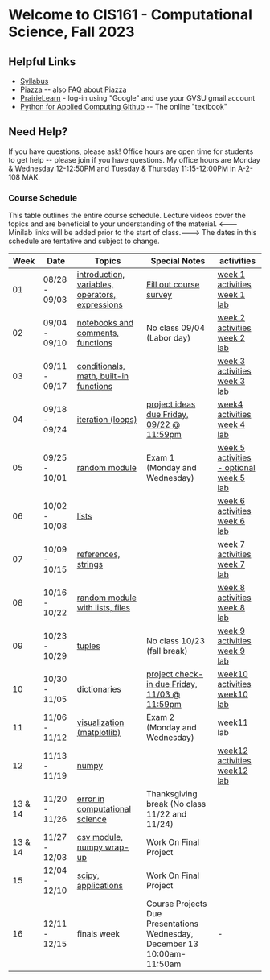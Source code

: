 # Welcome to CIS161 - Computational Science, Fall 2023

## Helpful Links

- [Syllabus](syllabus.md)
- [Piazza](https://piazza.com/gvsu/fall2023/cis161) -- also [FAQ about Piazza](piazza-faq.md)
- [PrairieLearn](https://us.prairielearn.com/pl/course_instance/137200) - log-in
  using "Google" and use your GVSU gmail account
- [Python for Applied Computing Github](https://github.com/dickinson0718/python-for-applied-computing) -- The online "textbook"

## Need Help?

If you have questions, please ask! Office hours are open time for students
to get help -- please join if you have questions. My office hours are Monday & Wednesday 12-12:50PM and Tuesday & Thursday 11:15-12:00PM in A-2-108 MAK.

### Course Schedule

This table outlines the entire course schedule. Lecture videos cover the topics and are beneficial to your understanding of the material.
<---Minilab links will be added prior to the start of class.---> The dates in this
schedule are tentative and subject to change.

| Week    | Date          | Topics                                                                                                                      | Special Notes                                                                                                            | activities                                                                                                                                                                                           |
| ------- | ------------- | --------------------------------------------------------------------------------------------------------------------------- | ------------------------------------------------------------------------------------------------------------------------ | ---------------------------------------------------------------------------------------------------------------------------------------------------------------------------------------------------- |
| 01      | 08/28 - 09/03 | [introduction, variables, operators, expressions](https://us.prairielearn.com/pl/course_instance/137200/assessment/2352463) | [Fill out course survey](https://forms.gle/vio5zpvJxfiqnr766)                                                            | [week 1 activities](https://us.prairielearn.com/pl/course_instance/137200/assessment/2352423) <br> [week 1 lab](https://us.prairielearn.com/pl/course_instance/137200/assessment/2352437)            |
| 02      | 09/04 - 09/10 | [notebooks and comments, functions](https://us.prairielearn.com/pl/course_instance/137200/assessment/2352464)               | No class 09/04 (Labor day) <br>                                                                                          | [week 2 activities](https://us.prairielearn.com/pl/course_instance/137200/assessment/2352426) <br> [week 2 lab](https://us.prairielearn.com/pl/course_instance/137200/assessment/2352441)            |
| 03      | 09/11 - 09/17 | [conditionals, math, built-in functions](https://us.prairielearn.com/pl/course_instance/137200/assessment/2352465)          |                                                                                                                          | [week 3 activities](https://us.prairielearn.com/pl/course_instance/137200/assessment/2352427) <br> [week 3 lab](https://us.prairielearn.com/pl/course_instance/137200/assessment/2352442)            |
| 04      | 09/18 - 09/24 | [iteration (loops)](https://us.prairielearn.com/pl/course_instance/137200/assessment/2352466)                               | [project ideas due Friday, 09/22 @ 11:59pm](https://us.prairielearn.com/pl/course_instance/137200/assessment/2352457)    | [week4 activities](https://us.prairielearn.com/pl/course_instance/137200/assessment/2352429) <br> [week 4 lab](https://us.prairielearn.com/pl/course_instance/137200/assessment/2352443)             |
| 05      | 09/25 - 10/01 | [random module](https://us.prairielearn.com/pl/course_instance/137200/assessment/2352467)                                   | Exam 1 (Monday and Wednesday)                                                                                            | [week 5 activities - optional](https://us.prairielearn.com/pl/course_instance/137200/assessment/2352430) <br> [week 5 lab](https://us.prairielearn.com/pl/course_instance/137200/assessment/2352444) |
| 06      | 10/02 - 10/08 | [lists](https://us.prairielearn.com/pl/course_instance/137200/assessment/2352468)                                           |                                                                                                                          | [week 6 activities](https://us.prairielearn.com/pl/course_instance/137200/assessment/2352431) <br> [week 6 lab](https://us.prairielearn.com/pl/course_instance/137200/assessment/2352445)            |
| 07      | 10/09 - 10/15 | [references, strings](https://us.prairielearn.com/pl/course_instance/137200/assessment/2352469)                             |                                                                                                                          | [week 7 activities](https://us.prairielearn.com/pl/course_instance/137200/assessment/2352432) <br> [week 7 lab](https://us.prairielearn.com/pl/course_instance/137200/assessment/2352446)            |
| 08      | 10/16 - 10/22 | [random module with lists, files](https://us.prairielearn.com/pl/course_instance/137200/assessment/2352470)                 |                                                                                                                          | [week 8 activities](https://us.prairielearn.com/pl/course_instance/137200/assessment/2352433) <br> [week 8 lab](https://us.prairielearn.com/pl/course_instance/137200/assessment/2352447)            |
| 09      | 10/23 - 10/29 | [tuples](https://us.prairielearn.com/pl/course_instance/137200/assessment/2352471)                                          | No class 10/23 (fall break)                                                                                              | [week 9 activities](https://us.prairielearn.com/pl/course_instance/137200/assessment/2352434) <br> [week 9 lab](https://us.prairielearn.com/pl/course_instance/137200/assessment/2352448)            |
| 10      | 10/30 - 11/05 | [dictionaries](https://us.prairielearn.com/pl/course_instance/137200/assessment/2352458)                                    | [project check-in due Friday, 11/03 @ 11:59pm](https://us.prairielearn.com/pl/course_instance/137200/assessment/2352455) | [week10 activities](https://us.prairielearn.com/pl/course_instance/137200/assessment/2352424) <br> [week10 lab](https://us.prairielearn.com/pl/course_instance/137200/assessment/2352438)            |
| 11      | 11/06 - 11/12 | [visualization (matplotlib)](https://us.prairielearn.com/pl/course_instance/137200/assessment/2352459)                      | Exam 2 (Monday and Wednesday)                                                                                            | week11 lab                                                                                                                                                                                           |
| 12      | 11/13 - 11/19 | [numpy](https://us.prairielearn.com/pl/course_instance/137200/assessment/2352460)                                           |                                                                                                                          | [week12 activities](https://us.prairielearn.com/pl/course_instance/137200/assessment/2352425) <br> [week12 lab](https://us.prairielearn.com/pl/course_instance/137200/assessment/2352440)            |
| 13 & 14 | 11/20 - 11/26 | [error in computational science](https://us.prairielearn.com/pl/course_instance/137200/assessment/2352461) <br>             | Thanksgiving break (No class 11/22 and 11/24)                                                                            |                                                                                                                                                                                                      |
| 13 & 14 | 11/27 - 12/03 | [csv module, numpy wrap-up](https://us.prairielearn.com/pl/course_instance/137200/assessment/2352461)                       | Work On Final Project                                                                                                    |                                                                                                                                                                                                      |
| 15      | 12/04 - 12/10 | [scipy, applications](https://us.prairielearn.com/pl/course_instance/137200/assessment/2352462)                             | Work On Final Project                                                                                                    |                                                                                                                                                                                                      |
| 16      | 12/11 - 12/15 | finals week                                                                                                                 | Course Projects Due <br> Presentations Wednesday, December 13 10:00am-11:50am                                            | -                                                                                                                                                                                                    |
